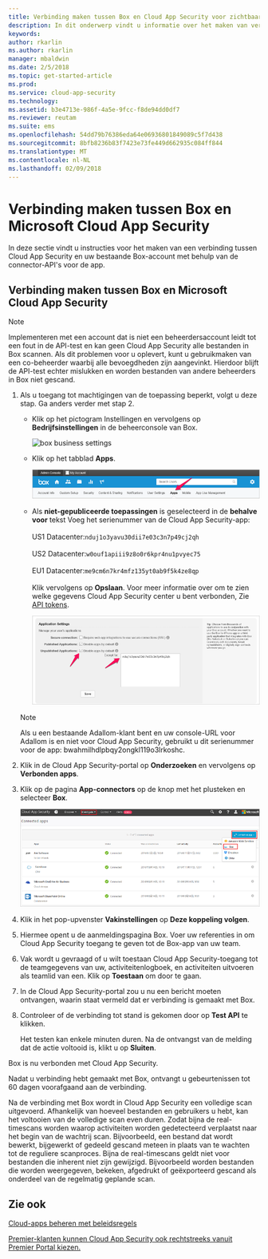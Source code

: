 ```yaml
---
title: Verbinding maken tussen Box en Cloud App Security voor zichtbaarheid en gebruikscontrole | Microsoft Docs
description: In dit onderwerp vindt u informatie over het maken van verbinding tussen de Box-app en Cloud App Security via de API-connector.
keywords: 
author: rkarlin
ms.author: rkarlin
manager: mbaldwin
ms.date: 2/5/2018
ms.topic: get-started-article
ms.prod: 
ms.service: cloud-app-security
ms.technology: 
ms.assetid: b3e4713e-986f-4a5e-9fcc-f8de94dd0df7
ms.reviewer: reutam
ms.suite: ems
ms.openlocfilehash: 54dd79b76386eda64e06936801849089c5f7d438
ms.sourcegitcommit: 8bfb8236b83f7423e73fe449d662935c084ff844
ms.translationtype: MT
ms.contentlocale: nl-NL
ms.lasthandoff: 02/09/2018
---
```

# <a name="connect-box-to-microsoft-cloud-app-security"></a>Verbinding maken tussen Box en Microsoft Cloud App Security
In deze sectie vindt u instructies voor het maken van een verbinding tussen Cloud App Security en uw bestaande Box-account met behulp van de connector-API's voor de app.  
  
## <a name="how-to-connect-box-to-cloud-app-security"></a>Verbinding maken tussen Box en Microsoft Cloud App Security  
  
> [!NOTE]  
>  Implementeren met een account dat is niet een beheerdersaccount leidt tot een fout in de API-test en kan geen Cloud App Security alle bestanden in Box scannen. Als dit problemen voor u oplevert, kunt u gebruikmaken van een co-beheerder waarbij alle bevoegdheden zijn aangevinkt. Hierdoor blijft de API-test echter mislukken en worden bestanden van andere beheerders in Box niet gescand.  
  
1.  Als u toegang tot machtigingen van de toepassing beperkt, volgt u deze stap. Ga anders verder met stap 2.  
  
    -   Klik op het pictogram Instellingen en vervolgens op **Bedrijfsinstellingen** in de beheerconsole van Box.  
  
         ![box business settings](./media/box-business-settings.png "box business settings")  
  
    -   Klik op het tabblad **Apps**.  
  
         ![box apps](./media/box-apps.png "box apps")  
  
    -   Als **niet-gepubliceerde toepassingen** is geselecteerd in de **behalve voor** tekst Voeg het serienummer van de Cloud App Security-app:<br></br>US1 Datacenter:`nduj1o3yavu30dii7e03c3n7p49cj2qh` <br></br>US2 Datacenter:`w0ouf1apiii9z8o0r6kpr4nu1pvyec75`<br></br>EU1 Datacenter:`me9cm6n7kr4mfz135yt0ab9f5k4ze8qp`<br></br>Klik vervolgens op **Opslaan**. Voor meer informatie over om te zien welke gegevens Cloud App Security center u bent verbonden, Zie [API tokens](api-tokens.md). 
  
         ![box settings except for](./media/box-settings-except-for.png "box settings except for")  
  
    > [!NOTE]  
    >  Als u een bestaande Adallom-klant bent en uw console-URL voor Adallom is en niet voor Cloud App Security, gebruikt u dit serienummer voor de app: bwahmilhdlpbqy2ongkl119o3lrkoshc.  
  
2.  Klik in de Cloud App Security-portal op **Onderzoeken** en vervolgens op **Verbonden apps**.  
  
3.  Klik op de pagina **App-connectors** op de knop met het plusteken en selecteer **Box**.  
  
     ![connect box](./media/connect-box.png "connect box")  
  
4.  Klik in het pop-upvenster **Vakinstellingen** op **Deze koppeling volgen**.  
  
5.  Hiermee opent u de aanmeldingspagina Box. Voer uw referenties in om Cloud App Security toegang te geven tot de Box-app van uw team.  
  
6.  Vak wordt u gevraagd of u wilt toestaan Cloud App Security-toegang tot de teamgegevens van uw, activiteitenlogboek, en activiteiten uitvoeren als teamlid van een. Klik op **Toestaan** om door te gaan.  
  
7.  In de Cloud App Security-portal zou u nu een bericht moeten ontvangen, waarin staat vermeld dat er verbinding is gemaakt met Box.  
  
8.  Controleer of de verbinding tot stand is gekomen door op **Test API** te klikken.  
  
     Het testen kan enkele minuten duren. Na de ontvangst van de melding dat de actie voltooid is, klikt u op **Sluiten**.  
  
Box is nu verbonden met Cloud App Security.  
 
Nadat u verbinding hebt gemaakt met Box, ontvangt u gebeurtenissen tot 60 dagen voorafgaand aan de verbinding.
  
Na de verbinding met Box wordt in Cloud App Security een volledige scan uitgevoerd. Afhankelijk van hoeveel bestanden en gebruikers u hebt, kan het voltooien van de volledige scan even duren. Zodat bijna de real-timescans worden waarop activiteiten worden gedetecteerd verplaatst naar het begin van de wachtrij scan. Bijvoorbeeld, een bestand dat wordt bewerkt, bijgewerkt of gedeeld gescand meteen in plaats van te wachten tot de reguliere scanproces. Bijna de real-timescans geldt niet voor bestanden die inherent niet zijn gewijzigd. Bijvoorbeeld worden bestanden die worden weergegeven, bekeken, afgedrukt of geëxporteerd gescand als onderdeel van de regelmatig geplande scan.
  
## <a name="see-also"></a>Zie ook  
[Cloud-apps beheren met beleidsregels](control-cloud-apps-with-policies.md)   

[Premier-klanten kunnen Cloud App Security ook rechtstreeks vanuit Premier Portal kiezen.](https://premier.microsoft.com/)  
  
  